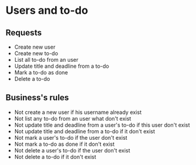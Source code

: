 # Users and to-do

## Requests

* Create new user
* Create new to-do
* List all to-do from an user
* Update title and deadline from a to-do
* Mark a to-do as done
* Delete a to-do

## Business's rules

* Not create a new user if his username already exist
* Not list any to-do from an user what don't exist
* Not update title and deadline from a user's to-do if this user don't exist
* Not update title and deadline from a to-do if it don't exist
* Not mark a user's to-do if the user don't exist
* Not mark a to-do as done if it don't exist
* Not delete a user's to-do if the user don't exist
* Not delete a to-do if it don't exist